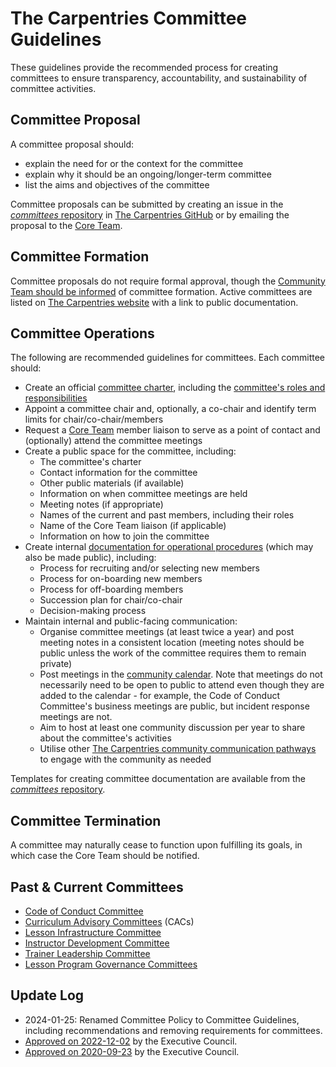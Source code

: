 # The Carpentries Committee Guidelines

These guidelines provide the recommended process for creating committees to ensure transparency, accountability, and sustainability of committee activities.

## Committee Proposal
A committee proposal should:
- explain the need for or the context for the committee
- explain why it should be an ongoing/longer-term committee
- list the aims and objectives of the committee

Committee proposals can be submitted by creating an
issue in the [*committees* repository](https://github.com/carpentries/committees/issues) in [The Carpentries GitHub](https://github.com/carpentries/) or by emailing the proposal to the [Core Team](mailto:team@carpentries.org).

## Committee Formation
Committee proposals do not require formal approval, though the [Community Team should be informed](mailto:community@carpentries.org) of committee formation. Active committees are listed on [The Carpentries website](https://carpentries.org/committees/) with a link to public documentation.

## Committee Operations
The following are recommended guidelines for committees. Each committee should:

- Create an official [committee charter](https://github.com/carpentries/committees/blob/main/committee-charter-template.md), including the [committee's roles and responsibilities](https://github.com/carpentries/committees/blob/main/committee-charter-template.md#roles-and-responsibilities)
- Appoint a committee chair and, optionally, a co-chair and identify term limits for chair/co-chair/members
- Request a [Core Team](https://carpentries.org/team/) member liaison to serve as a point of contact and (optionally) attend the committee meetings
- Create a public space for the committee, including:
  - The committee's charter
  - Contact information for the committee
  - Other public materials (if available)
  - Information on when committee meetings are held
  - Meeting notes (if appropriate)
  - Names of the current and past members, including their roles
  - Name of the Core Team liaison (if applicable)
  - Information on how to join the committee
- Create internal [documentation for operational procedures](https://github.com/carpentries/committees/blob/main/committee-charter-template.md#operational-procedures) (which may also be made public), including:
  - Process for recruiting and/or selecting new members
  - Process for on-boarding new members
  - Process for off-boarding members
  - Succession plan for chair/co-chair
  - Decision-making process
- Maintain internal and public-facing communication:
  - Organise committee meetings (at least twice a year) and post meeting notes in a consistent location (meeting notes should be public unless the work of the committee requires them to remain private)
  - Post meetings in the [community calendar](https://carpentries.org/community/#community-events). Note that meetings do not necessarily need to be open to public to attend even though they are added to the calendar - for example, the Code of Conduct Committee's business meetings are public, but incident response meetings are not.
  - Aim to host at least one community discussion per year to share about the committee's activities
  - Utilise other [The Carpentries community communication pathways](/resources/communications/index.md) to engage with the community as needed

Templates for creating committee documentation are available from the [*committees* repository](https://github.com/carpentries/committees). 

## Committee Termination
A committee may naturally cease to function upon fulfilling its goals, in which case the Core Team should be notified. 

## Past & Current Committees

- [Code of Conduct Committee](https://carpentries.org/coc-ctte/)
- [Curriculum Advisory Committees](https://carpentries.org/curriculum-advisors/) (CACs)
- [Lesson Infrastructure Committee](https://carpentries.org/lesson-infra/)
- [Instructor Development Committee](https://carpentries.org/inst-dev/)
- [Trainer Leadership Committee](https://github.com/carpentries/trainers/blob/main/governance.md)
- [Lesson Program Governance Committees](https://carpentries.org/blog/2022/11/lesson-program-governance/)

## Update Log
- 2024-01-25: Renamed Committee Policy to Committee Guidelines, including recommendations and removing requirements for committees.
- [Approved on 2022-12-02](https://github.com/carpentries/executive-council-info/blob/main/minutes/2022/EC-minutes-2022-12-02-Q4.md) by the Executive Council. 
- [Approved on 2020-09-23](https://github.com/carpentries/executive-council-info/issues/44) by the Executive Council. 